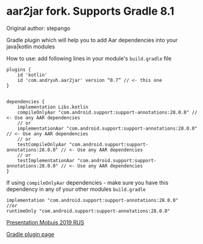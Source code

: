 # aar2jar fork. Supports Gradle 8.1
Original author: stepango

Gradle plugin which will help you to add Aar dependencies into your java|kotlin modules


How to use: add following lines in your module's `build.gradle` file
```
plugins {
	id 'kotlin'
	id 'com.andryuh.aar2jar' version “0.7” // <- this one
}


dependencies {
	implementation Libs.kotlin
	compileOnlyAar "com.android.support:support-annotations:28.0.0" // <- Use any AAR dependencies
	// or
	implementationAar "com.android.support:support-annotations:28.0.0" // <- Use any AAR dependencies
	// or
	testCompileOnlyAar "com.android.support:support-annotations:28.0.0" // <- Use any AAR dependencies
	// or
	testImplementationAar "com.android.support:support-annotations:28.0.0" // <- Use any AAR dependencies
}
```
If using `compileOnlyAar` dependencies - make sure you have this dependency in any of your other modules `build.gradle`

```
implementation "com.android.support:support-annotations:28.0.0"
//or 
runtimeOnly "com.android.support:support-annotations:28.0.0"
```
[Presentation Mobuis 2019 RUS](https://drive.google.com/open?id=1r68gebquy6nSALzrCyP3kpK14tFL51pd)

[Gradle plugin page](https://plugins.gradle.org/plugin/com.stepango.aar2jar)
